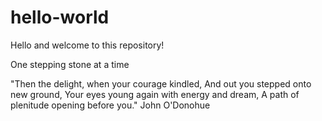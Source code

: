 # hello-world
Hello and welcome to this repository!

One stepping stone at a time

"Then the delight, when your courage kindled,
And out you stepped onto new ground,
Your eyes young again with energy and dream,
A path of plenitude opening before you."
                      John O'Donohue
